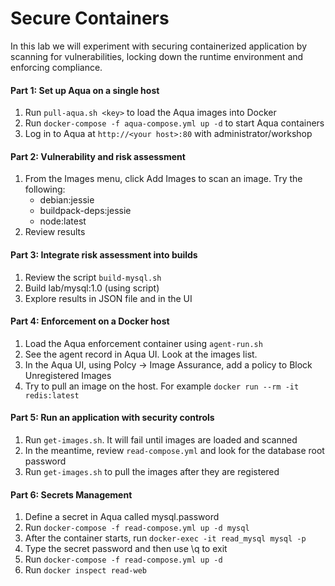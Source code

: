 # Secure Containers 
In this lab we will experiment with securing containerized application by scanning for vulnerabilities, locking down the runtime environment and enforcing compliance.

#### Part 1: Set up Aqua on a single host
1.	Run `pull-aqua.sh <key>` to load the Aqua images into Docker
2.	Run `docker-compose -f aqua-compose.yml up -d` to start Aqua containers
3.	Log in to Aqua at `http://<your host>:80` with administrator/workshop

#### Part 2: Vulnerability and risk assessment
1. From the Images menu, click Add Images to scan an image. Try the following:
   -	debian:jessie
   -	buildpack-deps:jessie
   -	node:latest
2.	Review results

#### Part 3: Integrate risk assessment into builds
1.  Review the script `build-mysql.sh`
2.	Build lab/mysql:1.0 (using script)
3.	Explore results in JSON file and in the UI

#### Part 4: Enforcement on a Docker host
1.	Load the Aqua enforcement container using `agent-run.sh`
2.	See the agent record in Aqua UI. Look at the images list.
3.	In the Aqua UI, using Polcy -> Image Assurance, add a policy to Block Unregistered Images
4.  Try to pull an image on the host. For example `docker run --rm -it redis:latest`

#### Part 5: Run an application with security controls
1.	Run `get-images.sh`. It will fail until images are loaded and scanned
2.	In the meantime, review `read-compose.yml` and look for the database root password
4.  Run `get-images.sh` to pull the images after they are registered

#### Part 6: Secrets Management
1.	Define a secret in Aqua called mysql.password
2.	Run `docker-compose -f read-compose.yml up -d mysql`
3.	After the container starts, run `docker-exec -it read_mysql mysql -p`
4.	Type the secret password and then use \q to exit
5.	Run `docker-compose -f read-compose.yml up -d`
6.	Run `docker inspect read-web`


